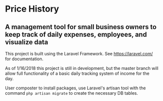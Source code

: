 # Price History

##  A management tool for small business owners to keep track of daily expenses, employees, and visualize data

This project is built using the Laravel Framework. See https://laravel.com/ for documentation.

As of 1/16/2018 this project is still in development, but the master branch will allow full functionality of a basic daily tracking system of income for the day. 

User composter to install packages, use Laravel's artisan tool with the command `php artisan migrate` to create the necessary DB tables.  


